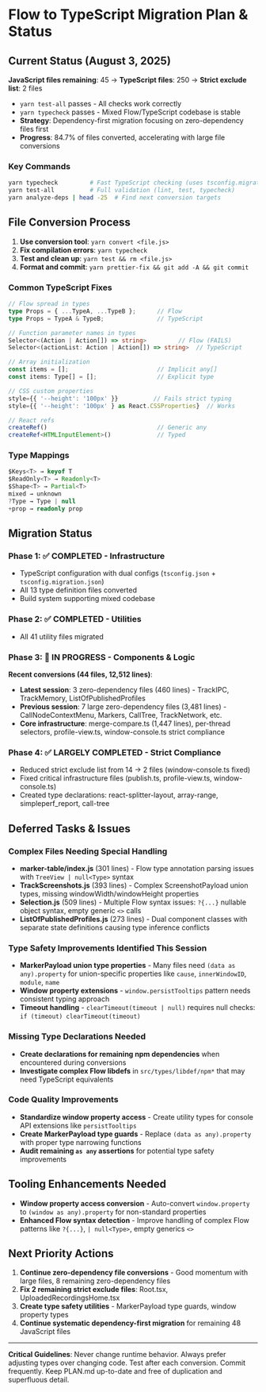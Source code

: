 # Flow to TypeScript Migration Plan & Status

## Current Status (August 3, 2025)

**JavaScript files remaining**: 45 → **TypeScript files**: 250 → **Strict exclude list**: 2 files

- `yarn test-all` passes - All checks work correctly  
- `yarn typecheck` passes - Mixed Flow/TypeScript codebase is stable
- **Strategy**: Dependency-first migration focusing on zero-dependency files first
- **Progress**: 84.7% of files converted, accelerating with large file conversions

### Key Commands
```bash
yarn typecheck         # Fast TypeScript checking (uses tsconfig.migration.json)
yarn test-all          # Full validation (lint, test, typecheck)
yarn analyze-deps | head -25  # Find next conversion targets
```

## File Conversion Process

1. **Use conversion tool**: `yarn convert <file.js>`
2. **Fix compilation errors**: `yarn typecheck`
3. **Test and clean up**: `yarn test && rm <file.js>`
4. **Format and commit**: `yarn prettier-fix && git add -A && git commit`

### Common TypeScript Fixes

```typescript
// Flow spread in types  
type Props = { ...TypeA, ...TypeB };      // Flow
type Props = TypeA & TypeB;               // TypeScript

// Function parameter names in types
Selector<(Action | Action[]) => string>         // Flow (FAILS)
Selector<(actionList: Action | Action[]) => string>  // TypeScript

// Array initialization
const items = [];                         // Implicit any[]
const items: Type[] = [];                 // Explicit type

// CSS custom properties
style={{ '--height': '100px' }}          // Fails strict typing
style={{ '--height': '100px' } as React.CSSProperties}  // Works

// React refs
createRef()                               // Generic any
createRef<HTMLInputElement>()             // Typed
```

### Type Mappings
```typescript
$Keys<T> → keyof T
$ReadOnly<T> → Readonly<T>  
$Shape<T> → Partial<T>
mixed → unknown
?Type → Type | null
+prop → readonly prop
```

## Migration Status

### Phase 1: ✅ COMPLETED - Infrastructure
- TypeScript configuration with dual configs (`tsconfig.json` + `tsconfig.migration.json`)
- All 13 type definition files converted
- Build system supporting mixed codebase

### Phase 2: ✅ COMPLETED - Utilities
- All 41 utility files migrated

### Phase 3: 🚀 IN PROGRESS - Components & Logic
**Recent conversions (44 files, 12,512 lines)**:
- **Latest session**: 3 zero-dependency files (460 lines) - TrackIPC, TrackMemory, ListOfPublishedProfiles  
- **Previous session**: 7 large zero-dependency files (3,481 lines) - CallNodeContextMenu, Markers, CallTree, TrackNetwork, etc.
- **Core infrastructure**: merge-compare.ts (1,447 lines), per-thread selectors, profile-view.ts, window-console.ts strict compliance

### Phase 4: ✅ LARGELY COMPLETED - Strict Compliance  
- Reduced strict exclude list from 14 → 2 files (window-console.ts fixed)
- Fixed critical infrastructure files (publish.ts, profile-view.ts, window-console.ts)
- Created type declarations: react-splitter-layout, array-range, simpleperf_report, call-tree

## Deferred Tasks & Issues

### Complex Files Needing Special Handling  
- **marker-table/index.js** (301 lines) - Flow type annotation parsing issues with `TreeView | null<Type>` syntax
- **TrackScreenshots.js** (393 lines) - Complex ScreenshotPayload union types, missing windowWidth/windowHeight properties
- **Selection.js** (509 lines) - Multiple Flow syntax issues: `?{...}` nullable object syntax, empty generic `<>` calls
- **ListOfPublishedProfiles.js** (273 lines) - Dual component classes with separate state definitions causing type inference conflicts

### Type Safety Improvements Identified This Session
- **MarkerPayload union type properties** - Many files need `(data as any).property` for union-specific properties like `cause`, `innerWindowID`, `module`, `name`
- **Window property extensions** - `window.persistTooltips` pattern needs consistent typing approach
- **Timeout handling** - `clearTimeout(timeout | null)` requires null checks: `if (timeout) clearTimeout(timeout)`

### Missing Type Declarations Needed
- **Create declarations for remaining npm dependencies** when encountered during conversions
- **Investigate complex Flow libdefs** in `src/types/libdef/npm*` that may need TypeScript equivalents

### Code Quality Improvements
- **Standardize window property access** - Create utility types for console API extensions like `persistTooltips`
- **Create MarkerPayload type guards** - Replace `(data as any).property` with proper type narrowing functions
- **Audit remaining `as any` assertions** for potential type safety improvements

## Tooling Enhancements Needed
- **Window property access conversion** - Auto-convert `window.property` to `(window as any).property` for non-standard properties
- **Enhanced Flow syntax detection** - Improve handling of complex Flow patterns like `?{...}`, `| null<Type>`, empty generics `<>`

## Next Priority Actions

1. **Continue zero-dependency file conversions** - Good momentum with large files, 8 remaining zero-dependency files
2. **Fix 2 remaining strict exclude files**: Root.tsx, UploadedRecordingsHome.tsx  
3. **Create type safety utilities** - MarkerPayload type guards, window property types
4. **Continue systematic dependency-first migration** for remaining 48 JavaScript files

---

**Critical Guidelines**: Never change runtime behavior. Always prefer adjusting types over changing code. Test after each conversion. Commit frequently. Keep PLAN.md up-to-date and free of duplication and superfluous detail.